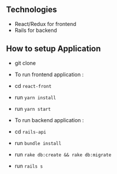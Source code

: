## Technologies
* React/Redux for frontend
* Rails for backend

## How to setup Application
* git clone 
* To run frontend application :
* cd `react-front`
* run `yarn install`
* run `yarn start`

* To run backend application :
* cd `rails-api`
* run `bundle install`
* run `rake db:create && rake db:migrate`
* run `rails s`